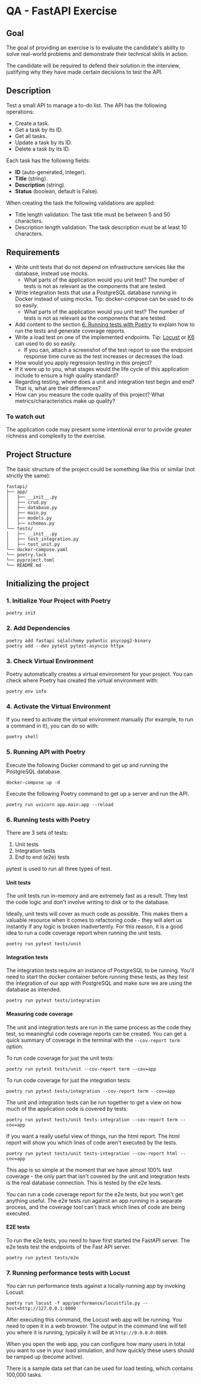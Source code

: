 # QA - FastAPI Exercise

## Goal

The goal of providing an exercise is to evaluate the candidate's ability to solve real-world problems and demonstrate their technical skills in action.

The candidate will be required to defend their solution in the interview, justifying why they have made certain decisions to test the API.

## Description

Test a small API to manage a to-do list. The API has the following operations:

- Create a task.
- Get a task by its ID.
- Get all tasks.
- Update a task by its ID.
- Delete a task by its ID.

Each task has the following fields:

- **ID** (auto-generated, integer).
- **Title** (string).
- **Description** (string).
- **Status** (boolean, default is False).

When creating the task the following validations are applied:

- Title length validation: The task title must be between 5 and 50 characters.
- Description length validation: The task description must be at least 10 characters.

## Requirements

- Write unit tests that do not depend on infrastructure services like the database, instead use mocks.
  - What parts of the application would you unit test? The number of tests is not as relevant as the components that are tested.
- Write integration tests that use a PostgreSQL database running in Docker instead of using mocks. Tip: docker-compose can be used to do so easily.
  - What parts of the application would you unit test? The number of tests is not as relevant as the components that are tested.
- Add content to the section [6. Running tests with Poetry](#6-running-tests-with-poetry) to explain how to run the tests and generate coverage reports.
- Write a load test on one of the implemented endpoints. Tip: [Locust](https://locust.io) or [K6](https://k6.io) can used to do so easily.
  - If you can, attach a screenshot of the test report to see the endpoint response time curve as the test increases or decreases the load.
- How would you apply regression testing in this project?
- If it were up to you, what stages would the life cycle of this application include to ensure a high quality standard?
- Regarding testing, where does a unit and integration test begin and end? That is, what are their differences?
- How can you measure the code quality of this project? What metrics/characteristics make up quality?

### To watch out

The application code may present some intentional error to provide greater richness and complexity to the exercise.

## Project Structure

The basic structure of the project could be something like this or similar (not strictly the same):

```
fastapi/
├── app/
│   ├── __init__.py
│   ├── crud.py
│   ├── database.py
│   ├── main.py
│   ├── models.py
│   ├── schemas.py
└── tests/
│   ├── __init__.py
│   ├── test_integration.py
│   ├── test_unit.py
└── docker-compose.yaml
└── poetry.lock
└── pyproject.toml
└── README.md
```

## Initializing the project

### 1. Initialize Your Project with Poetry

```
poetry init
```

### 2. Add Dependencies

```
poetry add fastapi sqlalchemy pydantic psycopg2-binary
poetry add --dev pytest pytest-asyncio httpx
```

### 3. Check Virtual Environment

Poetry automatically creates a virtual environment for your project. You can check where Poetry has created the virtual environment with:

```
poetry env info
```

### 4. Activate the Virtual Environment

If you need to activate the virtual environment manually (for example, to run a command in it), you can do so with:

```
poetry shell
```

### 5. Running API with Poetry

Execute the following Docker command to get up and running the PostgreSQL database.

```
docker-compose up -d
```

Execute the following Poetry command to get up a server and run the API.

```
poetry run uvicorn app.main:app --reload
```

### 6. Running tests with Poetry

There are 3 sets of tests:

1. Unit tests
2. Integration tests
3. End to end (e2e) tests

pytest is used to run all three types of test.

#### Unit tests
The unit tests run in-memory and are extremely fast as a result. They test the code logic and don't involve writing to disk or to the database.

Ideally, unit tests will cover as much code as possible. This makes them a valuable resource when it comes to refactoring code - they will alert us instantly if any logic is broken inadvertently. For this reason, it is a good idea to run a code coverage report when running the unit tests.

```
poetry run pytest tests/unit
```

#### Integration tests
The integration tests require an instance of PostgreSQL to be running. You'll need to start the docker container before running these tests, as they test the integration of our app with PostgreSQL and make sure we are using the database as intended.

```
poetry run pytest tests/integration
```

#### Measuring code coverage

The unit and integration tests are run in the same process as the code they test, so meaningful code coverage reports can be created. You can get a quick summary of coverage in the terminal with the `--cov-report term` option.

To run code coverage for just the unit tests:

```
poetry run pytest tests/unit --cov-report term --cov=app
```

To run code coverage for just the integration tests:

```
poetry run pytest tests/integration --cov-report term --cov=app
```

The unit and integration tests can be run together to get a view on how much of the application code is covered by tests:

```
poetry run pytest tests/unit tests-integration --cov-report term --cov=app
```

If you want a really useful view of things, run the html report. The html report will show you which lines of code aren't executed by the tests.

```
poetry run pytest tests/unit tests-integration --cov-report html --cov=app
```

This app is so simple at the moment that we have almost 100% test coverage - the only part that isn't covered by the unit and integration tests is the real database connection. This is tested by the e2e tests.

You can run a code coverage report for the e2e tests, but you won't get anything useful. The e2e tests run against an app running in a separate process, and the coverage tool can't track which lines of code are being executed.

#### E2E tests
To run the e2e tests, you need to have first started the FastAPI server. The e2e tests test the endpoints of the Fast API server.

```
poetry run pytest tests/e2e
```


### 7. Running performance tests with Locust

You can run performance tests against a locally-running app by invoking Locust:

```
poetry run locust -f app/performance/locustfile.py --host=http://127.0.0.1:8000
```

After executing this command, the Locust web app will be running. You need to open it in a web browser. The output in the command line will tell you where it is running, typically it will be at `http://0.0.0.0:8089`.

When you open the web app, you can configure how many users in total you want to use in your load simulation, and how quickly these users should be ramped up (become active).

There is a sample data set that can be used for load testing, which contains 100,000 tasks.
